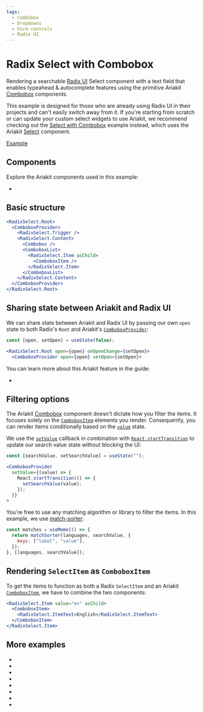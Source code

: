 ```yaml
---
tags:
  - Combobox
  - Dropdowns
  - Form controls
  - Radix UI
---
```


# Radix Select with Combobox

<div data-description>

Rendering a searchable [Radix UI](https://radix-ui.com) Select component with a text field that enables typeahead & autocomplete features using the primitive Ariakit [Combobox](/components/combobox) components.

</div>

<div data-tags></div>

<aside data-type="note" title="Note">

This example is designed for those who are already using Radix UI in their projects and can't easily switch away from it. If you're starting from scratch or can update your custom select widgets to use Ariakit, we recommend checking out the [Select with Combobox](/examples/select-combobox) example instead, which uses the Ariakit [Select](/components/select) component.

</aside>

<a href="./index.react.tsx" data-playground>Example</a>

## Components

Explore the Ariakit components used in this example:

<div data-cards="components">

- [](/components/combobox)

</div>

## Basic structure

```jsx "ComboboxProvider" "Combobox" "ComboboxList" "ComboboxItem"
<RadixSelect.Root>
  <ComboboxProvider>
    <RadixSelect.Trigger />
    <RadixSelect.Content>
      <Combobox />
      <ComboboxList>
        <RadixSelect.Item asChild>
          <ComboboxItem />
        </RadixSelect.Item>
      </ComboboxList>
    </RadixSelect.Content>
  </ComboboxProvider>
</RadixSelect.Root>
```

## Sharing state between Ariakit and Radix UI

We can share state between Ariakit and Radix UI by passing our own `open` state to both Radix's `Root` and Ariakit's [`ComboboxProvider`](/reference/combobox-provider):

```jsx
const [open, setOpen] = useState(false);

<RadixSelect.Root open={open} onOpenChange={setOpen}>
  <ComboboxProvider open={open} setOpen={setOpen}>
```

You can learn more about this Ariakit feature in the guide:

<div data-cards>

- [](/guide/component-providers)

</div>

## Filtering options

The Ariakit [Combobox](/components/combobox) component doesn't dictate how you filter the items. It focuses solely on the [`ComboboxItem`](/reference/combobox-item) elements you render. Consequently, you can render items conditionally based on the [`value`](/reference/combobox-provider#value) state.

We use the [`setValue`](/reference/combobox-provider#setvalue) callback in combination with [`React.startTransition`](https://react.dev/reference/react/startTransition) to update our search value state without blocking the UI:

```jsx {5-7}
const [searchValue, setSearchValue] = useState("");

<ComboboxProvider
  setValue={(value) => {
    React.startTransition(() => {
      setSearchValue(value);
    });
  }}
>
```

You're free to use any matching algorithm or library to filter the items. In this example, we use [match-sorter](https://www.npmjs.com/package/match-sorter):

```jsx "matchSorter"
const matches = useMemo(() => {
  return matchSorter(languages, searchValue, {
    keys: ["label", "value"],
  });
}, [languages, searchValue]);
```

## Rendering `SelectItem` as `ComboboxItem`

To get the items to function as both a Radix `SelectItem` and an Ariakit [`ComboboxItem`](/reference/combobox-item), we have to combine the two components:

```jsx "asChild" "ComboboxItem"
<RadixSelect.Item value="en" asChild>
  <ComboboxItem>
    <RadixSelect.ItemText>English</RadixSelect.ItemText>
  </ComboboxItem>
</RadixSelect.Item>
```

## More examples

<div data-cards="examples">

- [](/examples/combobox-radix)
- [](/examples/dialog-radix)
- [](/examples/menu-combobox)
- [](/examples/select-combobox)
- [](/examples/combobox-filtering)
- [](/examples/combobox-group)
- [](/examples/combobox-multiple)
- [](/examples/combobox-tabs)

</div>
